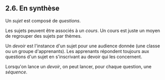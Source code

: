 ## 2.6. En synthèse

Un *sujet* est composé de *questions*. 

Les sujets peuvent être associés à un *cours*. Un cours
est juste un moyen de regrouper des sujets par thèmes.

Un *devoir* est l'instance d'un sujet pour une audience donnée (une classe ou un groupe d'apprenants).
Les apprenants répondent toujours aux questions d'un sujet en s'inscrivant au devoir qui les concernent. 

Lorsqu'on lance un *devoir*, on peut lancer, pour chaque question, une *séquence*.
